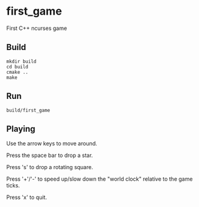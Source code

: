 # first_game
First C++ ncurses game

## Build
```shell
mkdir build
cd build
cmake ..
make
```

## Run
`build/first_game`

## Playing
Use the arrow keys to move around.

Press the space bar to drop a star.

Press 's' to drop a rotating square.

Press '+'/'-' to speed up/slow down the "world clock" relative to the game ticks.

Press 'x' to quit.
